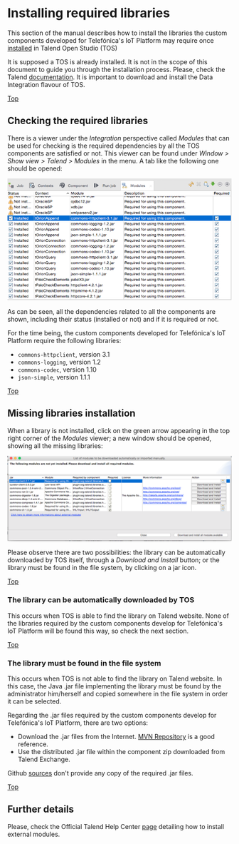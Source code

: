 # <a name="top"></a>Installing required libraries
This section of the manual describes how to install the libraries the custom components developed for Telefónica's IoT Platform may require once [installed](./configuring_tos.md) in Talend Open Studio (TOS)

It is supposed a TOS is already installed. It is not in the scope of this document to guide you through the installation process. Please, check the Talend [documentation](https://www.talend.com/download/talend-open-studio). It is important to download and install the Data Integration flavour of TOS.

[Top](#top)

## Checking the required libraries
There is a viewer under the *Integration* perspective called *Modules* that can be used for checking is the required dependencies by all the TOS components are satisfied or not. This viewer can be found under *Window > Show view > Talend > Modules* in the menu. A tab like the following one should be opened:

![](./images/modules.png)

As can be seen, all the dependencies related to all the components are shown, including their status (installed or not) and if it is required or not.

For the time being, the custom components developed for Telefónica's IoT Platform require the following libraries:

* `commons-httpclient`,  version 3.1
* `commons-logging`,  version 1.2
* `commons-codec`, version 1.10
* `json-simple`,  version 1.1.1

[Top](#top)

## Missing libraries installation
When a library is not installed, click on the green arrow appearing in the top right corner of the  *Modules* viewer; a new window should be opened, showing all the missing libraries:

![](./images/missing_libraries.png)

Please observe there are two possibilities: the library can be automatically downloaded by TOS itself, through a *Download and Install* button; or the library must be found in the file system, by clicking on a jar icon.

[Top](#top)

### The library can be automatically downloaded by TOS
This occurs when TOS is able to find the library on Talend website. None of the libraries required by the custom components develop for Telefónica's IoT Platform will be found this way, so check the next section.

[Top](#top)

### The library must be found in the file system
This occurs when TOS is not able to find the library on Talend website. In this case, the Java .jar file implementing the library must be found by the administrator him/herself and copied somewhere in the file system in order it can be selected.

Regarding the .jar files required by the custom components develop for Telefónica's IoT Platform, there are two options:

* Download the .jar files from the Internet. [MVN Repository](https://mvnrepository.com/) is a good reference.
* Use the distributed .jar file within the component zip downloaded from Talend Exchange.

Github [sources](https://github.com/telefonicaid/iotp-talend-connectors) don't provide any copy of the required .jar files.

[Top](#top)

## Further details
Please, check the Official Talend Help Center [page](https://help.talend.com/display/KB/How+to+install+external+modules+in+the+Talend+products) detailing how to install external modules.

